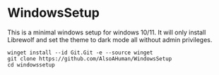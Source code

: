 # WindowsSetup

This is a minimal windows setup for windows 10/11. It will only install Librewolf and set the theme to dark mode all without admin privileges.

    winget install --id Git.Git -e --source winget  
    git clone https://github.com/AlsoAHuman/WindowsSetup  
    cd windowssetup
